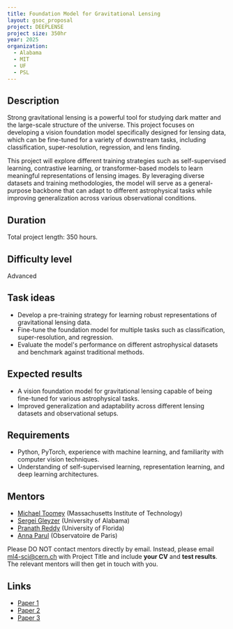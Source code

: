 ```yaml
---
title: Foundation Model for Gravitational Lensing
layout: gsoc_proposal
project: DEEPLENSE
project size: 350hr
year: 2025
organization:
  - Alabama
  - MIT
  - UF
  - PSL
---
```


## Description

Strong gravitational lensing is a powerful tool for studying dark matter and the large-scale structure of the universe. This project focuses on developing a vision foundation model specifically designed for lensing data, which can be fine-tuned for a variety of downstream tasks, including classification, super-resolution, regression, and lens finding. 

This project will explore different training strategies such as self-supervised learning, contrastive learning, or transformer-based models to learn meaningful representations of lensing images. By leveraging diverse datasets and training methodologies, the model will serve as a general-purpose backbone that can adapt to different astrophysical tasks while improving generalization across various observational conditions.

## Duration

Total project length: 350 hours.

## Difficulty level

Advanced

## Task ideas
 * Develop a pre-training strategy for learning robust representations of gravitational lensing data.
 * Fine-tune the foundation model for multiple tasks such as classification, super-resolution, and regression.
 * Evaluate the model's performance on different astrophysical datasets and benchmark against traditional methods.

## Expected results
 *  A vision foundation model for gravitational lensing capable of being fine-tuned for various astrophysical tasks.
 *  Improved generalization and adaptability across different lensing datasets and observational setups.

## Requirements
 * Python, PyTorch, experience with machine learning, and familiarity with computer vision techniques.
 * Understanding of self-supervised learning, representation learning, and deep learning architectures.

<!-- ## Test
Please use this [link](https://docs.google.com/document/d/1P8SC5bh7twrWta4MD8jpn5kwEmoIAYlDd39iVWRkkq8/edit?usp=sharing) to access the test for this project. -->

## Mentors
  * [Michael Toomey](mailto:ml4-sci@cern.ch) (Massachusetts Institute of Technology)
  * [Sergei Gleyzer](mailto:ml4-sci@cern.ch) (University of Alabama)
  * [Pranath Reddy](mailto:ml4-sci@cern.ch) (University of Florida)
  * [Anna Parul](mailto:ml4-sci@cern.ch) (Observatoire de Paris)


Please DO NOT contact mentors directly by email. Instead, please email [ml4-sci@cern.ch](mailto:ml4-sci@cern.ch) with Project Title and include **your CV** and **test results**. The relevant mentors will then get in touch with you. 


## Links
  * [Paper 1](https://arxiv.org/abs/2008.12731)
  * [Paper 2](https://arxiv.org/abs/1909.07346)
  * [Paper 3](https://arxiv.org/abs/2112.12121)
  
